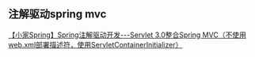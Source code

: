 ## 注解驱动spring mvc

[【小家Spring】Spring注解驱动开发---Servlet 3.0整合Spring MVC（不使用web.xml部署描述符，使用ServletContainerInitializer）](https://blog.csdn.net/f641385712/article/details/87474907)